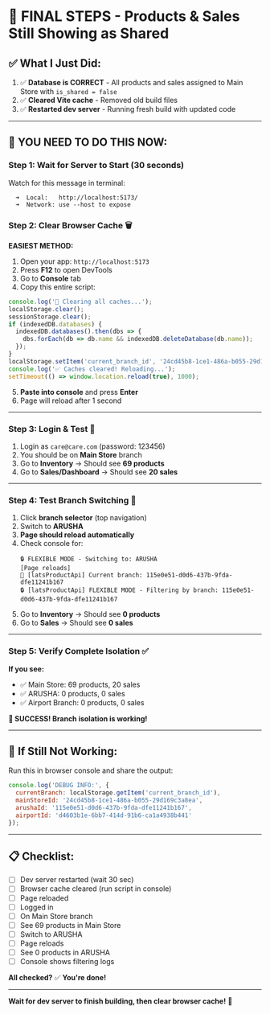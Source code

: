 # 🎯 FINAL STEPS - Products & Sales Still Showing as Shared

## ✅ What I Just Did:

1. ✅ **Database is CORRECT** - All products and sales assigned to Main Store with `is_shared = false`
2. ✅ **Cleared Vite cache** - Removed old build files
3. ✅ **Restarted dev server** - Running fresh build with updated code

---

## 🔄 **YOU NEED TO DO THIS NOW:**

### **Step 1: Wait for Server to Start** (30 seconds)

Watch for this message in terminal:
```
  ➜  Local:   http://localhost:5173/
  ➜  Network: use --host to expose
```

### **Step 2: Clear Browser Cache** 🗑️

**EASIEST METHOD:**

1. Open your app: `http://localhost:5173`
2. Press **F12** to open DevTools
3. Go to **Console** tab
4. Copy this entire script:

```javascript
console.log('🔄 Clearing all caches...');
localStorage.clear();
sessionStorage.clear();
if (indexedDB.databases) {
  indexedDB.databases().then(dbs => {
    dbs.forEach(db => db.name && indexedDB.deleteDatabase(db.name));
  });
}
localStorage.setItem('current_branch_id', '24cd45b8-1ce1-486a-b055-29d169c3a8ea');
console.log('✅ Caches cleared! Reloading...');
setTimeout(() => window.location.reload(true), 1000);
```

5. **Paste into console** and press **Enter**
6. Page will reload after 1 second

---

### **Step 3: Login & Test** 🧪

1. Login as `care@care.com` (password: 123456)
2. You should be on **Main Store** branch
3. Go to **Inventory** → Should see **69 products**
4. Go to **Sales/Dashboard** → Should see **20 sales**

---

### **Step 4: Test Branch Switching** 🔄

1. Click **branch selector** (top navigation)
2. Switch to **ARUSHA**
3. **Page should reload automatically**
4. Check console for:
   ```
   🔒 FLEXIBLE MODE - Switching to: ARUSHA
   [Page reloads]
   🏪 [latsProductApi] Current branch: 115e0e51-d0d6-437b-9fda-dfe11241b167
   🔒 [latsProductApi] FLEXIBLE MODE - Filtering by branch: 115e0e51-d0d6-437b-9fda-dfe11241b167
   ```
5. Go to **Inventory** → Should see **0 products**
6. Go to **Sales** → Should see **0 sales**

---

### **Step 5: Verify Complete Isolation** ✅

**If you see:**
- ✅ Main Store: 69 products, 20 sales
- ✅ ARUSHA: 0 products, 0 sales
- ✅ Airport Branch: 0 products, 0 sales

**🎉 SUCCESS! Branch isolation is working!**

---

## 🚨 **If Still Not Working:**

Run this in browser console and share the output:

```javascript
console.log('DEBUG INFO:', {
  currentBranch: localStorage.getItem('current_branch_id'),
  mainStoreId: '24cd45b8-1ce1-486a-b055-29d169c3a8ea',
  arushaId: '115e0e51-d0d6-437b-9fda-dfe11241b167',
  airportId: 'd4603b1e-6bb7-414d-91b6-ca1a4938b441'
});
```

---

## 📋 Checklist:

- [ ] Dev server restarted (wait 30 sec)
- [ ] Browser cache cleared (run script in console)
- [ ] Page reloaded
- [ ] Logged in
- [ ] On Main Store branch
- [ ] See 69 products in Main Store
- [ ] Switch to ARUSHA
- [ ] Page reloads
- [ ] See 0 products in ARUSHA
- [ ] Console shows filtering logs

**All checked?** ✅ **You're done!**

---

**Wait for dev server to finish building, then clear browser cache!** 🚀

